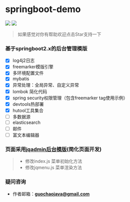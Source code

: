 # springboot-demo
[![](https://img.shields.io/badge/Author-guochao-ff69b4.svg)](https://github.com/guochaojava/springboot-demo)
[![](https://img.shields.io/badge/version-1.0-brightgreen.svg)](https://github.com/guochaojava/springboot-demo)

> 如果感觉对你有帮助欢迎点击Star支持一下

### 基于springboot2.x的后台管理模版
- [x] log4j2日志
- [x] freemarker模版引擎
- [x] 多环境配置文件
- [x] mybatis
- [x] 异常处理：全局异常、自定义异常
- [x] lombok 简化代码
- [x] spring security权限管理（包含freemarker tag使用示例）
- [x] devtools热部署
- [x] hutool工具集合
- [ ] 多数据源
- [ ] elasticsearch
- [ ] 邮件
- [ ] 富文本编辑器

### 页面采用[jqadmin后台模版](https://jqadmin.jqcool.net/)(简化页面开发)
> *  修改index.js   菜单初始化方法
> *  修改jqmenu.js  菜单渲染方法


### 疑问咨询
- 作者邮箱：**guochaojava@gmail.com**

